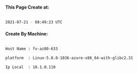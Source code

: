 
   
#### This Page Create at:

```bash

2021-07-21 - 08:49:23 UTC

```

#### Create By Machine:

```bash

Host Name : fv-az80-633

platform  : Linux-5.8.0-1036-azure-x86_64-with-glibc2.31

Ip Local  : 10.1.0.110

```

